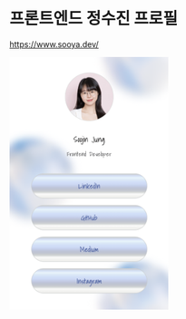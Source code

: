 # 프론트엔드 정수진 프로필

https://www.sooya.dev/

<img src="./images/thumbnail.png" alt="thumbnail" width="280px">
